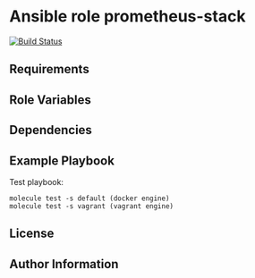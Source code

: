 Ansible role prometheus-stack
=========
[![Build Status](https://travis-ci.org/DaoCasino/ansible-role-prometheus-stack.svg?branch=master)](https://travis-ci.org/DaoCasino/ansible-role-prometheus-stack)

Requirements
------------

Role Variables
--------------

Dependencies
------------

Example Playbook
----------------
Test playbook:

    molecule test -s default (docker engine)
    molecule test -s vagrant (vagrant engine)


License
-------

Author Information
------------------
